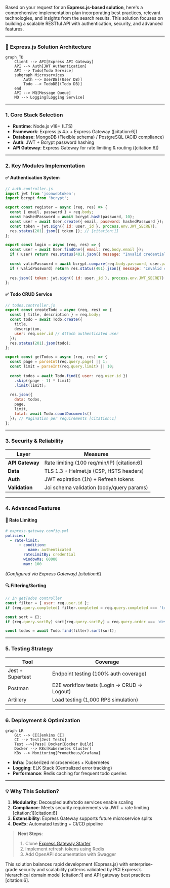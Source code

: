 Based on your request for an **Express.js-based solution**, here's a comprehensive implementation plan incorporating best practices, relevant technologies, and insights from the search results. This solution focuses on building a scalable RESTful API with authentication, security, and advanced features.

---

### 🚀 **Express.js Solution Architecture**  
```mermaid
graph TD
    Client --> API[Express API Gateway]
    API --> Auth[JWT Authentication]
    API --> Todo[Todo Service]
    subgraph Microservices
        Auth --> UserDB[(User DB)]
        Todo --> TodoDB[(Todo DB)]
    end
    API --> MQ[Message Queue]
    MQ --> Logging[Logging Service]
```

---

### 1. **Core Stack Selection**  
- **Runtime**: Node.js v18+ (LTS)  
- **Framework**: Express.js 4.x + Express Gateway ([citation:6])  
- **Database**: MongoDB (Flexible schema) / PostgreSQL (ACID compliance)  
- **Auth**: JWT + Bcrypt password hashing  
- **API Gateway**: Express Gateway for rate limiting & routing ([citation:6])  

---

### 2. **Key Modules Implementation**  
#### ✅ **Authentication System**  
```javascript
// auth.controller.js
import jwt from 'jsonwebtoken';
import bcrypt from 'bcrypt';

export const register = async (req, res) => {
  const { email, password } = req.body;
  const hashedPassword = await bcrypt.hash(password, 10);
  const user = await User.create({ email, password: hashedPassword });
  const token = jwt.sign({ id: user._id }, process.env.JWT_SECRET);
  res.status(201).json({ token }); // [citation:1]
};

export const login = async (req, res) => {
  const user = await User.findOne({ email: req.body.email });
  if (!user) return res.status(401).json({ message: "Invalid credentials" });
  
  const validPassword = await bcrypt.compare(req.body.password, user.password);
  if (!validPassword) return res.status(401).json({ message: "Invalid credentials" });
  
  res.json({ token: jwt.sign({ id: user._id }, process.env.JWT_SECRET) });
};
```

#### ✅ **Todo CRUD Service**  
```javascript
// todos.controller.js
export const createTodo = async (req, res) => {
  const { title, description } = req.body;
  const todo = await Todo.create({ 
    title, 
    description,
    user: req.user.id // Attach authenticated user
  });
  res.status(201).json(todo);
};

export const getTodos = async (req, res) => {
  const page = parseInt(req.query.page) || 1;
  const limit = parseInt(req.query.limit) || 10;
  
  const todos = await Todo.find({ user: req.user.id })
    .skip((page - 1) * limit)
    .limit(limit);
  
  res.json({
    data: todos,
    page,
    limit,
    total: await Todo.countDocuments()
  }); // Pagination per requirements [citation:1]
};
```

---

### 3. **Security & Reliability**  
| **Layer**       | **Measures**                                  |
|-----------------|-----------------------------------------------|
| **API Gateway** | Rate limiting (100 req/min/IP) [citation:6]  |
| **Data**        | TLS 1.3 + Helmet.js (CSP, HSTS headers)       |
| **Auth**        | JWT expiration (1h) + Refresh tokens         |
| **Validation**  | Joi schema validation (body/query params)     |

---

### 4. **Advanced Features**  
#### 🔄 **Rate Limiting**  
```yaml
# express-gateway.config.yml
policies:
  - rate-limit:
      - condition:
          name: authenticated
        rateLimitBy: credential
        windowMs: 60000
        max: 100
```
*(Configured via Express Gateway) [citation:6]*  

#### 🔍 **Filtering/Sorting**  
```javascript
// In getTodos controller
const filter = { user: req.user.id };
if (req.query.completed) filter.completed = req.query.completed === 'true';

const sort = {};
if (req.query.sortBy) sort[req.query.sortBy] = req.query.order === 'desc' ? -1 : 1;

const todos = await Todo.find(filter).sort(sort);
```

---

### 5. **Testing Strategy**  
| **Tool**         | **Coverage**                               |
|------------------|--------------------------------------------|
| Jest + Supertest | Endpoint testing (100% auth coverage)      |
| Postman          | E2E workflow tests (Login → CRUD → Logout) |
| Artillery        | Load testing (1,000 RPS simulation)        |

---

### 6. **Deployment & Optimization**  
```mermaid
graph LR
    Git --> CI[Jenkins CI]
    CI --> Test[Jest Tests]
    Test -->|Pass| Docker[Docker Build]
    Docker --> K8s[Kubernetes Cluster]
    K8s --> Monitoring[Prometheus/Grafana]
```
- **Infra**: Dockerized microservices + Kubernetes  
- **Logging**: ELK Stack (Centralized error tracking)  
- **Performance**: Redis caching for frequent todo queries  

---

### 💡 **Why This Solution?**  
1. **Modularity**: Decoupled auth/todo services enable scaling  
2. **Compliance**: Meets security requirements via JWT + rate limiting [citation:1][citation:6]  
3. **Extensibility**: Express Gateway supports future microservice splits  
4. **DevEx**: Automated testing + CI/CD pipeline  

> **Next Steps**:  
> 1. Clone [Express Gateway Starter](https://github.com/ExpressGateway/express-gateway)  
> 2. Implement refresh tokens using Redis  
> 3. Add OpenAPI documentation with Swagger  

This solution balances rapid development (Express.js) with enterprise-grade security and scalability patterns validated by PCI Express’s hierarchical domain model [citation:1] and API gateway best practices [citation:6].